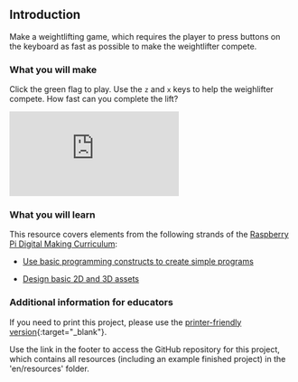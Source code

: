 ## Introduction

Make a weightlifting game, which requires the player to press buttons on the keyboard as fast as possible to make the weightlifter compete.

### What you will make

Click the green flag to play. Use the `z` and `x` keys to help the weighlifter compete. How fast can you complete the lift?

<div class="scratch-preview">
  <iframe allowtransparency="true" src="https://scratch.mit.edu/projects/embed/183527189/?autostart=false" frameborder="0"></iframe>
</div>

### What you will learn

This resource covers elements from the following strands of the [Raspberry Pi Digital Making Curriculum](https://www.raspberrypi.org/curriculum/):

- [Use basic programming constructs to create simple programs](https://www.raspberrypi.org/curriculum/programming/creator)
+ [Design basic 2D and 3D assets](https://www.raspberrypi.org/curriculum/design/creator)

### Additional information for educators

If you need to print this project, please use the [printer-friendly version](https://projects.raspberrypi.org/en/projects/scratch-olympics-weightlifter/print){:target="_blank"}.

Use the link in the footer to access the GitHub repository for this project, which contains all resources (including an example finished project) in the 'en/resources' folder.
